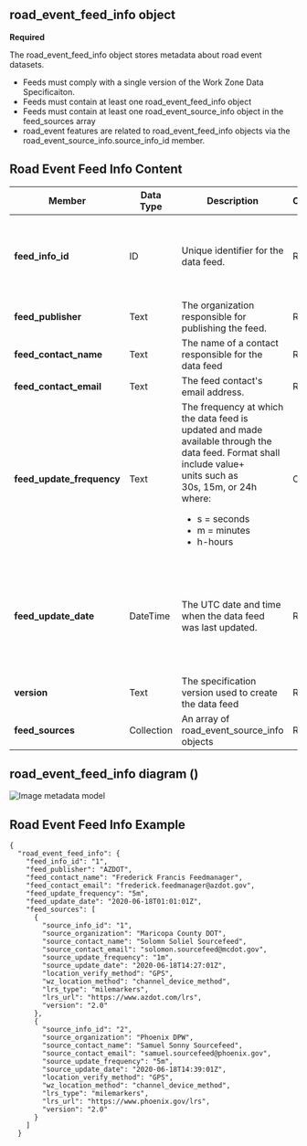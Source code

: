 ## road_event_feed_info object
**Required**

The road_event_feed_info object stores metadata about road event datasets.
- Feeds must comply with a single version of the Work Zone Data Specificaiton.
- Feeds must contain at least one road_event_feed_info object
- Feeds must contain at least one road_event_source_info object in the feed_sources array
- road_event features are related to road_event_feed_info objects via the road_event_source_info.source_info_id member.

## Road Event Feed Info Content
Member | Data Type | Description | Conformance | Notes
---------- | --------- | ---------------- | ----------- | -----
**feed_info_id** |	ID |	Unique identifier for the data feed. |Required | Primary Key Recommendations on the format of this unique identifier will be made in the future. | 
**feed_publisher** | Text | The organization responsible for publishing the feed. | Required | Example: State DOT
**feed_contact_name** | Text | The name of a contact responsible for the<br>data feed | Required | Example: Jo Help
**feed_contact_email** | Text  | The feed contact's email address. | Required | 
**feed_update_frequency** | Text | The frequency at which the data feed is<br>updated and made available through the<br>data feed. Format shall include value+<br>units such as<br>30s, 15m, or 24h where:<ul><li>s = seconds</li><li>m = minutes</li><li>h-hours</li></ul> | Optional | Example 30s<br>15m<br>24h
**feed_update_date** |	DateTime | The UTC date and time when the data feed was last updated. |	Required | All date/time formats shall use ISO 8601 Data elements and interchange formats – Information interchange. Example: `2016-11-03T19:37:00Z`
**version** | Text | The specification version used to create the data feed | Required |
**feed_sources** | Collection | An array of road_event_source_info objects | Required |

## road_event_feed_info diagram ()
![Image metadata model](https://github.com/usdot-jpo-ode/jpo-wzdx/blob/v3-metadata-update/images/feed_source_event_relationship.jpg)

## Road Event Feed Info Example
```
{
  "road_event_feed_info": {
    "feed_info_id": "1",
    "feed_publisher": "AZDOT",
    "feed_contact_name": "Frederick Francis Feedmanager",
    "feed_contact_email": "frederick.feedmanager@azdot.gov",
    "feed_update_frequency": "5m",
    "feed_update_date": "2020-06-18T01:01:01Z",
    "feed_sources": [
      {
        "source_info_id": "1",
        "source_organization": "Maricopa County DOT",
        "source_contact_name": "Solomn Soliel Sourcefeed",
        "source_contact_email": "solomon.sourcefeed@mcdot.gov",
        "source_update_frequency": "1m",
        "source_update_date": "2020-06-18T14:27:01Z",
        "location_verify_method": "GPS",
        "wz_location_method": "channel_device_method",
        "lrs_type": "milemarkers",
        "lrs_url": "https://www.azdot.com/lrs",
        "version": "2.0"
      },
      {
        "source_info_id": "2",
        "source_organization": "Phoenix DPW",
        "source_contact_name": "Samuel Sonny Sourcefeed",
        "source_contact_email": "samuel.sourcefeed@phoenix.gov",
        "source_update_frequency": "5m",
        "source_update_date": "2020-06-18T14:39:01Z",
        "location_verify_method": "GPS",
        "wz_location_method": "channel_device_method",
        "lrs_type": "milemarkers",
        "lrs_url": "https://www.phoenix.gov/lrs",
        "version": "2.0"
      }
    ]
  }
  ```
